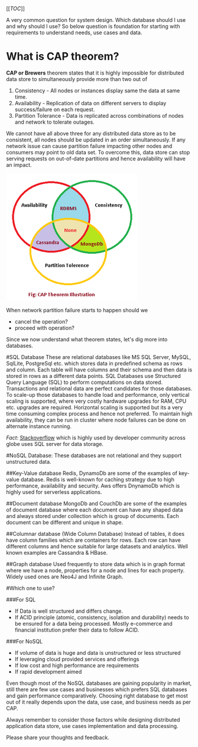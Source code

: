 [[_TOC_]]

A very common question for system design. Which database should I use and why should I use? So below question is foundation for starting with requirements to understand needs, use cases and data.

# What is CAP theorem?<a name="cap"></a>
**CAP or Brewers** theorem states that it is highly impossible for distributed data store to simultaneously provide more than two out of 
1. Consistency - All nodes or instances display same the data at same time.
2. Availability - Replication of data on different servers to display success/failure on each request.
3. Partition Tolerance - Data is replicated across combinations of nodes and network to tolerate outages.

We cannot have all above three for any distributed data store as to be consistent, all nodes should be updated in an order simultaneously. If any network issue can cause partition failure impacting other nodes and consumers may point to old data set. To overcome this, data store can stop serving requests on out-of-date partitions and hence availability will have an impact.

![Cap Theorem Illustration](https://raw.githubusercontent.com/pankajythakare/dev/master/blogs/images/CAP.png)

When network partition failure starts to happen should we
* cancel the operation?
* proceed with operation?

Since we now understand what theorem states, let's dig more into databases.

#SQL Database <a name="sql"></a>
These are relational databases like MS SQL Server, MySQL, SqlLite, PostgreSql etc. which stores data in predefined schema as rows and column. Each table will have columns and their schema and then data is stored in rows as a different data points. 
SQL Databases use Structured Query Language (SQL) to perform computations on data stored. Transactions and relational data are perfect candidates for those databases. To scale-up those databases to handle load and performance, only vertical scaling is supported, where very costly hardware upgrades for RAM, CPU etc. upgrades are required. Horizontal scaling is supported but its a very time consuming complex process and hence not preferred. To maintain high availability, they can be run in cluster where node failures can be done on alternate instance running.

*Fact*: [Stackoverflow](https://stackoverflow.com) which is highly used by developer community across globe uses SQL server for data storage.

#NoSQL Database: <a name="nosql"></a>
These databases are not relational and they support unstructured data.
 
##Key-Value database <a name="key-value"></a>
Redis, DynamoDb are some of the examples of key-value database. Redis is well-known for caching strategy due to high performance, availability and security.
Aws offers DnynamoDb which is highly used for serverless applications.

##Document database <a name="document"></a>
MongoDb and CouchDb are some of the examples of document database where each document can have any shaped data and always stored under collection which is group of documents. Each document can be different and unique in shape.

##Columnar database (Wide Column Database) <a name="wide-column"></a>
Instead of tables, it does have column families which are containers for rows. Each row can have different columns and hence suitable for large datasets and analytics. Well known examples are Cassandra & HBase.

##Graph database <a name="graph"></a>
Used frequently to store data which is in graph format where we have a node, properties for a node and lines for each property. Widely used ones are Neo4J and Infinite Graph.

#Which one to use? <a name="use"></a>

###For SQL <a name="use-sql"></a>
* If Data is well structured and differs change.
* If ACID principle (atomic, consistency, isolation and durability) needs to be ensured for a data being processed. Mostly e-commerce and financial institution prefer their data to follow ACID.

###For NoSQL <a name="use-nosql"></a>
* If volume of data is huge and data is unstructured or less structured
* If leveraging cloud provided services and offerings
* If low cost and high performance are requirements
* If rapid development aimed

Even though most of the NoSQL databases are gaining popularity in market, still there are few use cases and businesses which prefers SQL databases and gain performance comparatively. Choosing right database to get most out of it really depends upon the data, use case, and business needs as per CAP.

Always remember to consider those factors while designing distributed application data store, use cases implementation and data processing.

Please share your thoughts and feedback.